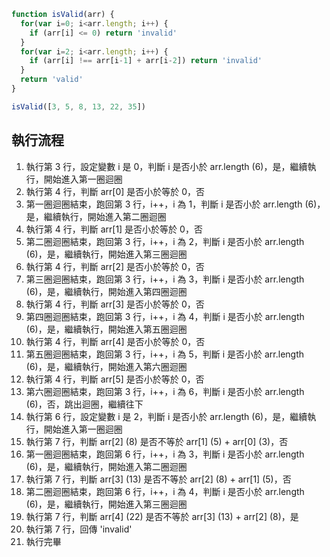 ``` js
function isValid(arr) {
  for(var i=0; i<arr.length; i++) {
    if (arr[i] <= 0) return 'invalid'
  }
  for(var i=2; i<arr.length; i++) {
    if (arr[i] !== arr[i-1] + arr[i-2]) return 'invalid'
  }
  return 'valid'
}

isValid([3, 5, 8, 13, 22, 35])
```

## 執行流程
1. 執行第 3 行，設定變數 i 是 0，判斷 i 是否小於 arr.length (6)，是，繼續執行，開始進入第一圈迴圈
2. 執行第 4 行，判斷 arr[0] 是否小於等於 0，否
3. 第一圈迴圈結束，跑回第 3 行，i++，i 為 1，判斷 i 是否小於 arr.length (6)，是，繼續執行，開始進入第二圈迴圈
4. 執行第 4 行，判斷 arr[1] 是否小於等於 0，否
5. 第二圈迴圈結束，跑回第 3 行，i++，i 為 2，判斷 i 是否小於 arr.length (6)，是，繼續執行，開始進入第三圈迴圈
6. 執行第 4 行，判斷 arr[2] 是否小於等於 0，否
7. 第三圈迴圈結束，跑回第 3 行，i++，i 為 3，判斷 i 是否小於 arr.length (6)，是，繼續執行，開始進入第四圈迴圈
8. 執行第 4 行，判斷 arr[3] 是否小於等於 0，否
9. 第四圈迴圈結束，跑回第 3 行，i++，i 為 4，判斷 i 是否小於 arr.length (6)，是，繼續執行，開始進入第五圈迴圈
10. 執行第 4 行，判斷 arr[4] 是否小於等於 0，否
11. 第五圈迴圈結束，跑回第 3 行，i++，i 為 5，判斷 i 是否小於 arr.length (6)，是，繼續執行，開始進入第六圈迴圈
12. 執行第 4 行，判斷 arr[5] 是否小於等於 0，否
13. 第六圈迴圈結束，跑回第 3 行，i++，i 為 6，判斷 i 是否小於 arr.length (6)，否，跳出迴圈，繼續往下
14. 執行第 6 行，設定變數 i 是 2，判斷 i 是否小於 arr.length (6)，是，繼續執行，開始進入第一圈迴圈
15. 執行第 7 行，判斷 arr[2] (8) 是否不等於 arr[1] (5) + arr[0] (3)，否
16. 第一圈迴圈結束，跑回第 6 行，i++，i 為 3，判斷 i 是否小於 arr.length (6)，是，繼續執行，開始進入第二圈迴圈
17. 執行第 7 行，判斷 arr[3] (13) 是否不等於 arr[2] (8) + arr[1] (5)，否
18. 第二圈迴圈結束，跑回第 6 行，i++，i 為 4，判斷 i 是否小於 arr.length (6)，是，繼續執行，開始進入第三圈迴圈
19. 執行第 7 行，判斷 arr[4] (22) 是否不等於 arr[3] (13) + arr[2] (8)，是
20. 執行第 7 行，回傳 'invalid'
21. 執行完畢